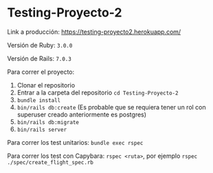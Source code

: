 # Testing-Proyecto-2

Link a producción: https://testing-proyecto2.herokuapp.com/

Versión de Ruby: ``3.0.0``

Versión de Rails: ``7.0.3``

Para correr el proyecto: 
1. Clonar el repositorio
2. Entrar a la carpeta del repositorio ``cd Testing-Proyecto-2``
3. ``bundle install``
4. ``bin/rails db:create`` (Es probable que se requiera tener un rol con superuser creado anteriormente es postgres)
5. ``bin/rails db:migrate`` 
6. ``bin/rails server``

Para correr los test unitarios:
``bundle exec rspec``

Para correr los test con Capybara:
``rspec <ruta>``, por ejemplo ``rspec ./spec/create_flight_spec.rb``

